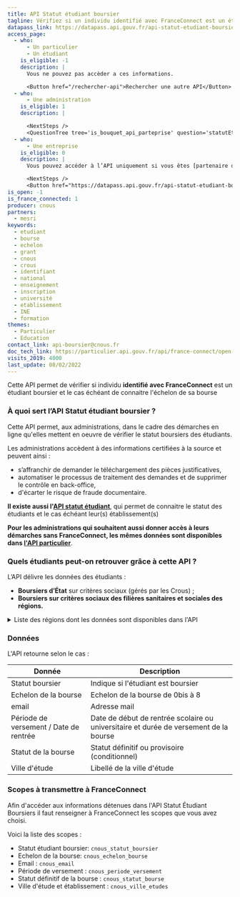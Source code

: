 ```yaml
---
title: API Statut étudiant boursier
tagline: Vérifiez si un individu identifié avec FranceConnect est un étudiant boursier
datapass_link: https://datapass.api.gouv.fr/api-statut-etudiant-boursier
access_page:
  - who:
      - Un particulier
      - Un étudiant
    is_eligible: -1
    description: |
      Vous ne pouvez pas accèder a ces informations.

      <Button href="/rechercher-api">Rechercher une autre API</Button>
  - who:
      - Une administration
    is_eligible: 1
    description: |

      <NextSteps />
      <QuestionTree tree='is_bouquet_api_parteprise' question='statutEtudiantBoursier' />
  - who:
      - Une entreprise
    is_eligible: 0
    description: |
      Vous pouvez accéder à l’API uniquement si vous êtes [partenaire de France Connect](https://franceconnect.gouv.fr/partenaires), et pour un cas d’usage autorisé par la loi. Vous devrez fournir le cadre juridique qui vous autorise à utiliser ces données.

      <NextSteps />
      <Button href="https://datapass.api.gouv.fr/api-statut-etudiant-boursier">Remplir une demande</Button>
is_open: -1
is_france_connected: 1
producer: cnous
partners:
  - mesri
keywords:
  - etudiant
  - bourse
  - echelon
  - grant
  - cnous
  - crous
  - identifiant
  - national
  - enseignement
  - inscription
  - université
  - etablissement
  - INE
  - formation
themes:
  - Particulier
  - Education
contact_link: api-boursier@cnous.fr
doc_tech_link: https://particulier.api.gouv.fr/api/france-connect/open-api.yml
visits_2019: 4000
last_update: 08/02/2022
---
```


Cette API permet de vérifier si individu **identifié avec FranceConnect** est un étudiant boursier et le cas échéant de connaitre l'échelon de sa bourse

### À quoi sert l’API Statut étudiant boursier ?

Cette API permet, aux administrations, dans le cadre des démarches en ligne qu'elles mettent en oeuvre de vérifier le statut boursiers des étudiants.

Les administrations accèdent à des informations certifiées à la source et peuvent ainsi :

- s’affranchir de demander le téléchargement des pièces justificatives,
- automatiser le processus de traitement des demandes et de supprimer le contrôle en back-office,
- d'écarter le risque de fraude documentaire.

**Il existe aussi l'[API statut étudiant](https://api.gouv.fr/les-api/api-statut-etudiant)**, qui permet de connaitre le statut des étudiants et le cas échéant leur(s) établissement(s)

**Pour les administrations qui souhaitent aussi donner accès à leurs démarches sans FranceConnect, les mêmes données sont disponibles dans [l'API particulier](https://api.gouv.fr/les-api/api-particulier)**.

### Quels étudiants peut-on retrouver grâce à cette API ?

L’API délivre les données des étudiants :

- **Boursiers d’État** sur critères sociaux (gérés par les Crous) ;
- **Boursiers sur critères sociaux des filières sanitaires et sociales des régions.**

<details>
   <summary>Liste des régions dont les données sont disponibles dans l'API</summary>

⚠️ La liste des boursiers gérés par les régions, disponible dans cette API, sera mise à jour dès mise à disposition des informations.
L’API à ce jour, couvre uniquement le périmètre des boursiers sur critères sociaux à l’exception des boursiers Campus France et des autres bourses.

#### Régions disponibles

- Normandie

</details>

### Données

L'API retourne selon le cas :

| Donnée                                 | Description                                                                           |
| -------------------------------------- | ------------------------------------------------------------------------------------- |
| Statut boursier                        | Indique si l'étudiant est boursier                                                    |
| Echelon de la bourse                   | Echelon de la bourse de 0bis à 8                                                      |
| email                                  | Adresse mail                                                                          |
| Période de versement / Date de rentrée | Date de début de rentrée scolaire ou universitaire et durée de versement de la bourse |
| Statut de la bourse                    | Statut définitif ou provisoire (conditionnel)                                         |
| Ville d'étude                          | Libellé de la ville d'étude                                                           |

### Scopes à transmettre à FranceConnect

Afin d'accéder aux informations détenues dans l'API Statut Étudiant Boursiers il faut renseigner à FranceConnect les scopes que vous avez choisi.

Voici la liste des scopes :

- Statut étudiant boursier: `cnous_statut_boursier`
- Echelon de la bourse: `cnous_echelon_bourse`
- Email : `cnous_email`
- Période de versement : `cnous_periode_versement`
- Statut définitif de la bourse : `cnous_statut_bourse`
- Ville d'étude et établissement : `cnous_ville_etudes`
